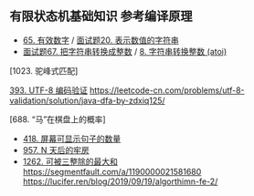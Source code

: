 ## 有限状态机基础知识 参考编译原理
- [65. 有效数字](https://leetcode-cn.com/problems/valid-number/) / [面试题20. 表示数值的字符串](https://leetcode-cn.com/problems/biao-shi-shu-zhi-de-zi-fu-chuan-lcof/)
- [面试题67. 把字符串转换成整数](https://leetcode-cn.com/problems/ba-zi-fu-chuan-zhuan-huan-cheng-zheng-shu-lcof/) / [8. 字符串转换整数 (atoi)](https://leetcode-cn.com/problems/string-to-integer-atoi/)

[1023. 驼峰式匹配]

[393. UTF-8 编码验证](https://leetcode-cn.com/problems/utf-8-validation/)
https://leetcode-cn.com/problems/utf-8-validation/solution/java-dfa-by-zdxiq125/

[688. “马”在棋盘上的概率]


- [418. 屏幕可显示句子的数量](https://leetcode-cn.com/problems/sentence-screen-fitting/)
- [957. N 天后的牢房](https://leetcode-cn.com/problems/prison-cells-after-n-days)    
- [1262. 可被三整除的最大和](https://leetcode-cn.com/problems/greatest-sum-divisible-by-three/description/)
https://segmentfault.com/a/1190000021581680
https://lucifer.ren/blog/2019/09/19/algorthimn-fe-2/
